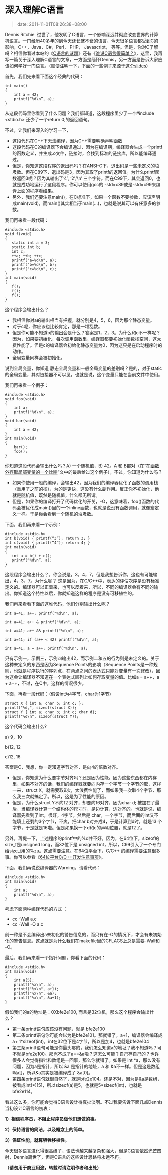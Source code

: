 # 深入理解C语言
>date: 2011-11-01T08:26:38+08:00


Dennis Ritchie  过世了，他发明了C语言，一个影响深远并彻底改变世界的计算机语言。一门经历40多年的到今天还长盛不衰的语言，今天很多语言都受到C的影响，C++，Java，C#，Perl， PHP， Javascript， 等等。但是，你对C了解吗？相信你看过本站的《[C语言的谜题](https://coolshell.cn/articles/945.html "C语言的谜题")》还有《[谁说C语言很简单？](https://coolshell.cn/articles/873.html "谁说C语言很简单？")》，这里，我再写一篇关于深入理解C语言的文章，一方面是缅怀Dennis，另一方面是告诉大家应该如何学好一门语言。（顺便注明一下，下面的一些例子来源于[这个slides](http://www.slideshare.net/olvemaudal/deep-c)）


首先，我们先来看下面这个经典的代码：



```
int main()
{
    int a = 42;
    printf(“%d\n”, a);
}
```

从这段代码里你看到了什么问题？我们都知道，这段程序里少了一个#include <stdio.h> 还少了一个return 0;的返回语句。


不过，让我们来深入的学习一下，


* 这段代码在C++下无法编译，因为C++需要明确声明函数
* 这段代码在C的编译器下会编译通过，因为在编译期，编译器会生成一个printf的函数定义，并生成.o文件，链接时，会找到标准的链接库，所以能编译通过。
* 但是，你知道这段程序的退出码吗？在ANSI-C下，退出码是一些未定义的垃圾数。但在C89下，退出码是3，因为其取了printf的返回值。为什么printf函数返回3呢？因为其输出了’4′, ‘2’,’\n’ 三个字符。而在C99下，其会返回0，也就是成功地运行了这段程序。你可以使用gcc的 -std=c89或是-std=c99来编译上面的程序看结果。
* 另外，我们还要注意main()，在C标准下，如果一个函数不要参数，应该声明成main(void)，而main()其实相当于main(…)，也就是说其可以有任意多的参数。


我们再来看一段代码：




```
#include <stdio.h>
void f(void)
{
   static int a = 3;
   static int b;
   int c;
   ++a; ++b; ++c;
   printf("a=%d\n", a);
   printf("b=%d\n", b);
   printf("c=%d\n", c);
}
int main(void)
{
   f();
   f();
   f();
}
```

这个程序会输出什么？


* 我相信你对a的输出相当有把握，就分别是4，5，6，因为那个静态变量。
* 对于c呢，你应该也比较肯定，那是一堆乱数。
* 但是你可能不知道b的输出会是什么？答案是1，2，3。为什么和c不一样呢？因为，如果要初始化，每次调用函数里，编译器都要初始化函数栈空间，这太费性能了。但是c的编译器会初始化静态变量为0，因为这只是在启动程序时的动作。
* 全局变量同样会被初始化。


说到全局变量，你知道 静态全局变量和一般全局变量的差别吗？是的，对于static 的全局变量，其对链接器不可以见，也就是说，这个变量只能在当前文件中使用。


我们再来看一个例子：



```
#include <stdio.h>
void foo(void)
{
    int a;
    printf("%d\n", a);
}
void bar(void)
{
    int a = 42;
}
int main(void)
{
    bar();
    foo();
}

```

你知道这段代码会输出什么吗？A) 一个随机值，B) 42。A 和 B都对（在“[在函数外存取局部变量的一个比喻](https://coolshell.cn/articles/4907.html "在函数外存取局部变量的一个比喻")”文中的最后给过这个例子），不过，你知道为什么吗？


* 如果你使用一般的编译，会输出42，因为我们的编译器优化了函数的调用栈（重用了之前的栈），为的是更快，这没有什么副作用。反正你不初始化，他就是随机值，既然是随机值，什么都无所谓。
* 但是，如果你的编译打开了代码优化的开关，-O，这意味着，foo()函数的代码会被优化成main()里的一个inline函数，也就是说没有函数调用，就像宏定义一样。于是你会看到一个随机的垃圾数。


下面，我们再来看一个示例：



```
#include <stdio.h>
int b(void) { printf(“3”); return 3; }
int c(void) { printf(“4”); return 4; }
int main(void)
{
   int a = b() + c();
   printf(“%d\n”, a);
}
```

这段程序会输出什么？，你会说是，3，4，7。但是我想告诉你，这也有可能输出，4，3，7。为什么呢？ 这是因为，在C/C++中，表达的评估次序是没有标准定义的。编译器可以正着来，也可以反着来，所以，不同的编译器会有不同的输出。你知道这个特性以后，你就知道这样的程序是没有可移植性的。


我们再来看看下面的这堆代码，他们分别输出什么呢？


`int a=41; a++; printf("%d\n", a);`  

`int a=41; a++ & printf("%d\n", a);`  

`int a=41; a++ && printf("%d\n", a);`  

`int a=41; if (a++ < 42) printf("%d\n", a);`  

`int a=41; a = a++; printf("%d\n", a);`


只有示例一，示例三，示例四输出42，而示例二和五的行为则是未定义的。关于这种未定义的东西是因为Sequence Points的影响（Sequence Points是一种规则，也就是程序执行的序列点，在两点之间的表达式只能对变量有一次修改），因为这会让编译器不知道在一个表达式顺列上如何存取变量的值。比如a = a++，a + a++，不过，在C中，这样的情况很少。


下面，再看一段代码：（假设int为4字节，char为1字节）



```
struct X { int a; char b; int c; };
printf("%d,", sizeof(struct X));
struct Y { int a; char b; int c; char d};
printf("%d\n", sizeof(struct Y));
```

这个代码会输出什么?


a) 9，10  

b)12, 12  

c)12, 16


答案是C，我想，你一定知道字节对齐，是向4的倍数对齐。


* 但是，你知道为什么要字节对齐吗？还是因为性能。因为这些东西都在内存里，如果不对齐的话，我们的编译器就要向内存一个字节一个字节的取，这样一来，struct X，就需要取9次，太浪费性能了，而如果我一次取4个字节，那么我三次就搞定了。所以，这是为了性能的原因。
* 但是，为什么struct Y不向12 对齐，却要向16对齐，因为char d; 被加在了最后，当编译器计算一个结构体的尺寸时，是边计算，边对齐的。也就是说，编译器先看到了int，很好，4字节，然后是 char，一个字节，而后面的int又不能填上还剩的3个字节，不爽，把char b对齐成4，于是计算到d时，就是13 个字节，于是就是16啦。但是如果换一下d和c的声明位置，就是12了。


另外，再提一下，上述程序的printf中的%d并不好，因为，在64位下，sizeof的size\_t是unsigned long，而32位下是 unsigned int，所以，C99引入了一个专门给size\_t用的%zu。这点需要注意。在64位平台下，C/C++ 的编译需要注意很多事。你可以参看《[64位平台C/C++开发注意事项](https://coolshell.cn/articles/3512.html "64位平台C/C++开发注意事项")》。


下面，我们再说说编译器的Warning，请看代码：



```
#include <stdio.h>
int main(void)
{
    int a;
    printf("%d\n", a);
}
```

考虑下面两种编译代码的方式 ：


* cc -Wall a.c
* cc -Wall -O a.c


前一种是不会编译出a未初化的警告信息的，而只有在-O的情况下，才会有未初始化的警告信息。这点就是为什么我们在makefile里的CFLAGS上总是需要-Wall和 -O。


最后，我们再来看一个指针问题，你看下面的代码：



```
#include <stdio.h>
int main(void)
{
    int a[5];
    printf("%x\n", a);
    printf("%x\n", a+1);
    printf("%x\n", &a);
    printf("%x\n", &a+1);
}
```

假如我们的a的地址是：0Xbfe2e100, 而且是32位机，那么这个程序会输出什么？


* 第一条printf语句应该没有问题，就是 bfe2e100
* 第二条printf语句你可能会以为是bfe2e101。那就错了，a+1，编译器会编译成 a+ 1\*sizeof(int)，int在32位下是4字节，所以是加4，也就是bfe2e104
* 第三条printf语句可能是你最头疼的，我们怎么知道a的地址？我不知道吗？可不就是bfe2e100。那岂不成了a==&a啦？这怎么可能？自己存自己的？也许很多人会觉得指针和数组是一回事，那么你就错了。如果是 int \*a，那么没有问题，因为a是指针，所以 &a 是指针的地址，a 和 &a不一样。但是这是数组啊a[]，所以&a其实是被编译成了 &a[0]。
* 第四条printf语句就很自然了，就是bfe2e104。还是不对，因为是&a是数组，被看成int(\*)[5]，所以sizeof(a)是5，也就是5\*sizeof(int)，也就是bfe2e114。


看过这么多，你可能会觉得C语言设计得真扯淡啊。不过我要告诉下面几点Dennis当初设计C语言的初衷：


**1）相信程序员，不阻止程序员做他们想做的事。**


**2）保持语言的简洁，以及概念上的简单。**


**3）保证性能，就算牺牲移植性。**


今天很多语言进化得很高级了，语法也越来越复杂和强大，但是C语言依然光芒四射，Dennis离世了，但是C语言的这些设计思路将永远不朽。


**（请勿用于商业用途，转载时请注明作者和出处）**


